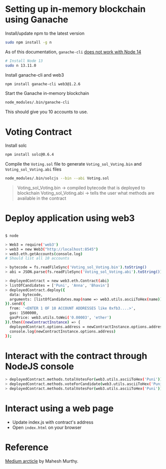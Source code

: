 # Setting up in-memory blockchain using Ganache

Install/update npm to the latest version
```bash
sudo npm install -g n
```

As of this documentation, `ganache-cli` [does not work with Node 14](https://github.com/trufflesuite/ganache-cli/issues/732)
```bash
# Install Node 13
sudo n 13.11.0
```

Install ganache-cli and web3
```bash
npm install ganache-cli web3@1.2.6
```

Start the Ganache in-memory blockchain
```bash
node_modules/.bin/ganache-cli
```
This should give you 10 accounts to use.


# Voting Contract

Install solc
```bash
npm install solc@0.6.4
```

Compile the `Voting.sol` file to generate `Voting_sol_Voting.bin` and `Voting_sol_Voting.abi` files
```bash
node_modules/.bin/solcjs --bin --abi Voting.sol
```

> Voting_sol_Voting.bin -> compiled bytecode that is deployed to blockchain 
> Voting_sol_Voting.abi -> tells the user what methods are available in the contract


# Deploy application using web3

```bash

$ node

> Web3 = require('web3')
> web3 = new Web3("http://localhost:8545")
> web3.eth.getAccounts(console.log)
# Should list all 10 accounts

> bytecode = fs.readFileSync('Voting_sol_Voting.bin').toString()
> abi = JSON.parse(fs.readFileSync('Voting_sol_Voting.abi').toString())

> deployedContract = new web3.eth.Contract(abi)
> listOfCandidates = ['Puni', 'Anna', 'Bhavin']
> deployedContract.deploy({
  data: bytecode,
  arguments: [listOfCandidates.map(name => web3.utils.asciiToHex(name))]
}).send({
  from: '<ENTER 1 OF 10 ACCOUNT ADDRESSES like 0xfb3....>',
  gas: 1500000,
  gasPrice: web3.utils.toWei('0.00003', 'ether')
}).then((newContractInstance) => {
  deployedContract.options.address = newContractInstance.options.address
  console.log(newContractInstance.options.address)
});


```

# Interact with the contract through NodeJS console

```bash
> deployedContract.methods.totalVotesFor(web3.utils.asciiToHex('Puni')).call(console.log)
> deployedContract.methods.voteForCandidate(web3.utils.asciiToHex('Puni')).send({from: 'YOUR ACCOUNT ADDRESS'}).then((f) => console.log(f))
> deployedContract.methods.totalVotesFor(web3.utils.asciiToHex('Puni')).call(console.log)
```


# Interact using a web page

- Update index.js with contract's address
- Open `index.html` on your browser


# Reference
[Medium arcticle](https://medium.com/@mvmurthy/full-stack-hello-world-voting-ethereum-dapp-tutorial-part-1-40d2d0d807c2) by Mahesh Murthy.
